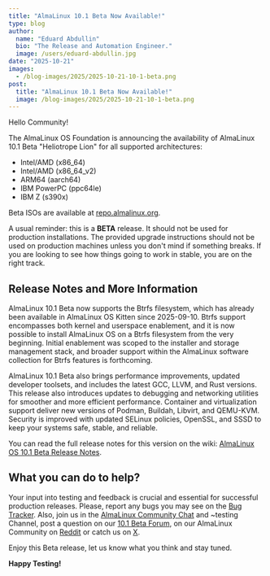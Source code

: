 ```yaml
---
title: "AlmaLinux 10.1 Beta Now Available!"
type: blog
author:
  name: "Eduard Abdullin"
  bio: "The Release and Automation Engineer."
  image: /users/eduard-abdullin.jpg
date: "2025-10-21"
images:
  - /blog-images/2025/2025-10-21-10-1-beta.png
post:
  title: "AlmaLinux 10.1 Beta Now Available!"
  image: /blog-images/2025/2025-10-21-10-1-beta.png
---
```


Hello Community!

The AlmaLinux OS Foundation is announcing the availability of AlmaLinux 10.1 Beta "Heliotrope Lion" for all supported architectures:

- Intel/AMD (x86_64)
- Intel/AMD (x86_64_v2)
- ARM64 (aarch64)
- IBM PowerPC (ppc64le)
- IBM Z (s390x)

Beta ISOs are available at [repo.almalinux.org](https://repo.almalinux.org/almalinux/10.1-beta/isos/).

A usual reminder: this is a **BETA** release. It should not be used for production installations. The provided upgrade instructions should not be used on production machines unless you don't mind if something breaks. If you are looking to see how things going to work in stable, you are on the right track.

## Release Notes and More Information

AlmaLinux 10.1 Beta now supports the Btrfs filesystem, which has already been available in AlmaLinux OS Kitten since 2025-09-10. Btrfs support encompasses both kernel and userspace enablement, and it is now possible to install AlmaLinux OS on a Btrfs filesystem from the very beginning. Initial enablement was scoped to the installer and storage management stack, and broader support within the AlmaLinux software collection for Btrfs features is forthcoming.

AlmaLinux 10.1 Beta also brings performance improvements, updated developer toolsets, and includes the latest GCC, LLVM, and Rust versions. This release also introduces updates to debugging and networking utilities for smoother and more efficient performance. Container and virtualization support deliver new versions of Podman, Buildah, Libvirt, and QEMU-KVM. Security is improved with updated SELinux policies, OpenSSL, and SSSD to keep your systems safe, stable, and reliable.

You can read the full release notes for this version on the wiki: [AlmaLinux OS 10.1 Beta Release Notes](https://wiki.almalinux.org/release-notes/10.1-beta.html).

## What you can do to help?

Your input into testing and feedback is crucial and essential for successful production releases.
Please, report any bugs you may see on the [Bug Tracker](https://bugs.almalinux.org/). Also, join us in the [AlmaLinux Community Chat](https://chat.almalinux.org) and ~testing Channel, post a question on our [10.1 Beta Forum](https://forums.almalinux.org/c/devel/10-beta/42), on our AlmaLinux Community on [Reddit](https://reddit.com/r/almalinux) or catch us on [X](https://twitter.com/almalinux).

Enjoy this Beta release, let us know what you think and stay tuned.

**Happy Testing!**
